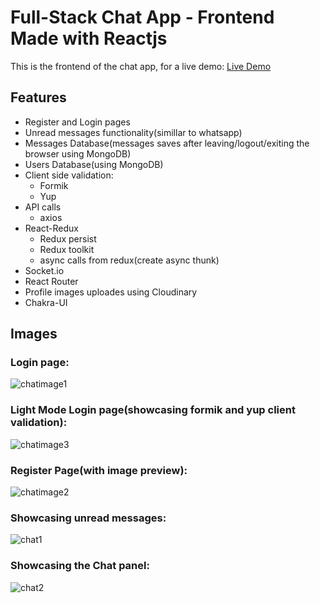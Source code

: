 # Full-Stack Chat App - Frontend Made with Reactjs

This is the frontend of the chat app,
for a live demo: [Live Demo]('sdadsada')

## Features

- Register and Login pages
- Unread messages functionality(simillar to whatsapp)
- Messages Database(messages saves after leaving/logout/exiting the browser using MongoDB)
- Users Database(using MongoDB)
- Client side validation:
  - Formik
  - Yup
- API calls
  - axios
- React-Redux
  - Redux persist
  - Redux toolkit
  - async calls from redux(create async thunk)
- Socket.io
- React Router
- Profile images uploades using Cloudinary
- Chakra-UI

## Images
### Login page:
![chatimage1](https://user-images.githubusercontent.com/103745653/212423626-99c09477-1fa6-40fb-bdae-d07798a1dc3b.JPG)
### Light Mode Login page(showcasing formik and yup client validation):
![chatimage3](https://user-images.githubusercontent.com/103745653/212423644-22bddde5-ce4e-4ec4-b2d8-0e9e7041c207.JPG)
### Register Page(with image preview):
![chatimage2](https://user-images.githubusercontent.com/103745653/212424081-984a8c31-d9fe-4a75-9b44-3798cca4750f.JPG)
### Showcasing unread messages:
![chat1](https://user-images.githubusercontent.com/103745653/212423666-a4ce68b2-2cbf-445b-add4-ad468c9ed378.JPG)
### Showcasing the Chat panel:
![chat2](https://user-images.githubusercontent.com/103745653/212423672-ccff1280-8154-4f3e-ada3-1ffca901d7d4.JPG)
